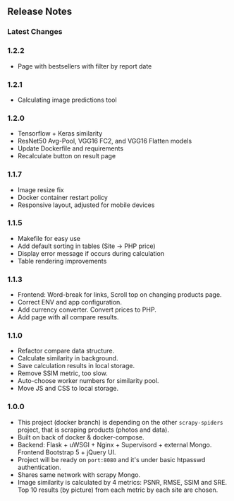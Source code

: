 ## Release Notes

### Latest Changes

### 1.2.2
* Page with bestsellers with filter by report date

### 1.2.1
* Calculating image predictions tool

### 1.2.0
* Tensorflow + Keras similarity
* ResNet50 Avg-Pool, VGG16 FC2, and VGG16 Flatten models
* Update Dockerfile and requirements
* Recalculate button on result page

### 1.1.7
* Image resize fix
* Docker container restart policy
* Responsive layout, adjusted for mobile devices

### 1.1.5
* Makefile for easy use
* Add default sorting in tables (Site -> PHP price)
* Display error message if occurs during calculation
* Table rendering improvements

### 1.1.3
* Frontend: Word-break for links, Scroll top on changing products page.
* Correct ENV and app configuration.
* Add currency converter. Convert prices to PHP.
* Add page with all compare results.

### 1.1.0
* Refactor compare data structure.
* Calculate similarity in background.
* Save calculation results in local storage.
* Remove SSIM metric, too slow.
* Auto-choose worker numbers for similarity pool.
* Move JS and CSS to local storage.

### 1.0.0
* This project (docker branch) is depending on the other `scrapy-spiders` project, that is scraping products (photos and data).
* Built on back of docker & docker-compose.
* Backend: Flask + uWSGI + Nginx + Supervisord + external Mongo. Frontend Bootstrap 5 + jQuery UI.
* Project will be ready on `port:8080` and it's under basic htpasswd authentication.
* Shares same network with scrapy Mongo.
* Image similarity is calculated by 4 metrics: PSNR, RMSE, SSIM and SRE. 
Top 10 results (by picture) from each metric by each site are chosen.
